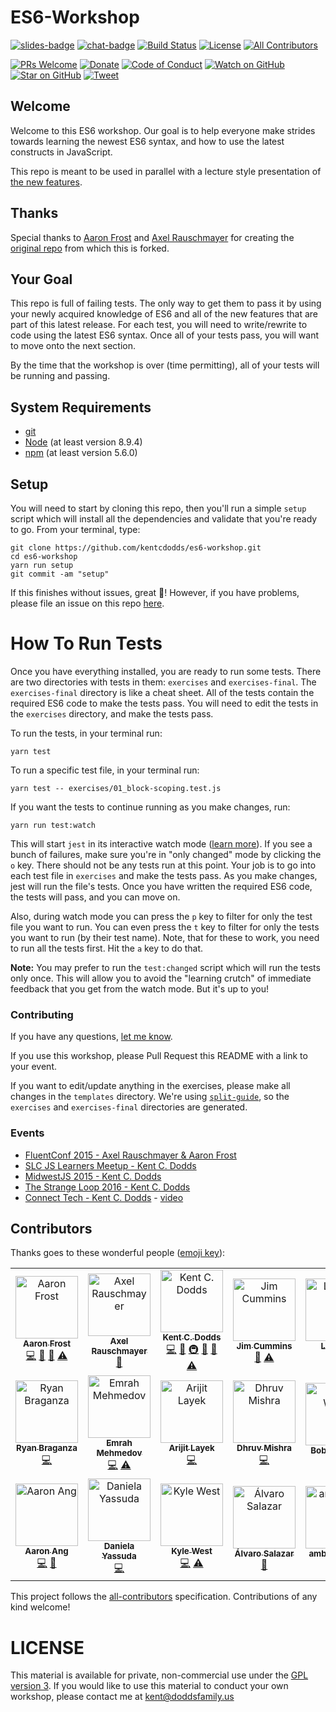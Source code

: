# ES6-Workshop

[![slides-badge][slides-badge]][slides]
[![chat-badge][chat-badge]][chat]
[![Build Status][build-badge]][build]
[![License][license-badge]][license]
[![All Contributors](https://img.shields.io/badge/all_contributors-19-orange.svg?style=flat-square)](#contributors)

[![PRs Welcome][prs-badge]][prs]
[![Donate][donate-badge]][donate]
[![Code of Conduct][coc-badge]][coc]
[![Watch on GitHub][github-watch-badge]][github-watch]
[![Star on GitHub][github-star-badge]][github-star]
[![Tweet][twitter-badge]][twitter]

## Welcome

Welcome to this ES6 workshop. Our goal is to help everyone make strides towards learning the newest ES6 syntax, and
how to use the latest constructs in JavaScript.

This repo is meant to be used in parallel with a lecture style presentation of
[the new features](https://github.com/lukehoban/es6features).

## Thanks

Special thanks to [Aaron Frost](https://twitter.com/js_dev) and [Axel Rauschmayer](https://twitter.com/rauschma) for
creating the [original repo](https://github.com/aaronfrost/es6-workshop) from which this is forked.

## Your Goal

This repo is full of failing tests. The only way to get them to pass it by using your newly acquired knowledge of ES6
and all of the new features that are part of this latest release. For each test, you will need to write/rewrite to code
using the latest ES6 syntax. Once all of your tests pass, you will want to move onto the next section.

By the time that the workshop is over (time permitting), all of your tests will be running and passing.

## System Requirements

* [git][git]
* [Node][node] (at least version 8.9.4)
* [npm][npm] (at least version 5.6.0)

## Setup

You will need to start by cloning this repo, then you'll run a simple `setup` script which will install all the
dependencies and validate that you're ready to go. From your terminal, type:

```
git clone https://github.com/kentcdodds/es6-workshop.git
cd es6-workshop
yarn run setup
git commit -am "setup"
```


If this finishes without issues, great 👏! However, if you have problems, please file an issue on this repo [here](https://github.com/kentcdodds/es6-workshop/issues/new?title=Issues%20Setting%20Up&body=Here%27s%20my%20node/yarn%20version%20and%20the%20output%20when%20I%20run%20the%20commands:).

# How To Run Tests

Once you have everything installed, you are ready to run some tests. There are two directories with tests in them:
`exercises` and `exercises-final`. The `exercises-final` directory is like a cheat sheet. All of the tests contain the
required ES6 code to make the tests pass. You will need to edit the tests in the `exercises` directory, and make the
tests pass.

To run the tests, in your terminal run:

```
yarn test
```

To run a specific test file, in your terminal run:

```
yarn test -- exercises/01_block-scoping.test.js
```

If you want the tests to continue running as you make changes, run:

```
yarn run test:watch
```

This will start `jest` in its interactive watch mode ([learn more][watch-mode]). If you see a bunch of failures, make
sure you're in "only changed" mode by clicking the `o` key. There should not be any tests run at this point. Your
job is to go into each test file in `exercises` and make the tests pass. As you make changes, jest will run the file's
tests. Once you have written the required ES6 code, the tests will pass, and you can move on.

Also, during watch mode you can press the `p` key to filter for only the test file you want to run. You can even press the `t`
key to filter for only the tests you want to run (by their
test name). Note, that for these to work, you need to run all
the tests first. Hit the `a` key to do that.

**Note:** You may prefer to run the `test:changed` script which will run the tests only once. This will allow you to
avoid the "learning crutch" of immediate feedback that you get from the watch mode. But it's up to you!

### Contributing

If you have any questions, [let me know](https://twitter.com/kentcdodds).

If you use this workshop, please Pull Request this README with a link to your event.

If you want to edit/update anything in the exercises, please make all changes in the `templates` directory. We're using
[`split-guide`](https://git.io/split-guide), so the `exercises` and `exercises-final` directories are generated.

### Events

* [FluentConf 2015 - Axel Rauschmayer & Aaron Frost](http://fluentconf.com/javascript-html-2015/public/schedule/detail/38811)
* [SLC JS Learners Meetup - Kent C. Dodds](http://www.meetup.com/SLC-JS-Learners/events/220770922/)
* [MidwestJS 2015 - Kent C. Dodds](https://youtu.be/aeY6ctvsurs)
* [The Strange Loop 2016 - Kent C. Dodds](http://www.thestrangeloop.com/2016/es6-and-beyond.html)
* [Connect Tech - Kent C. Dodds](http://connect.tech/) - [video](https://youtu.be/nCP6jsN9XPI)

## Contributors

Thanks goes to these wonderful people ([emoji key](https://github.com/kentcdodds/all-contributors#emoji-key)):

<!-- ALL-CONTRIBUTORS-LIST:START - Do not remove or modify this section -->
<!-- prettier-ignore-start -->
<!-- markdownlint-disable -->
<table>
  <tbody>
    <tr>
      <td align="center"><a href="https://github.com/aaronfrost"><img src="https://avatars.githubusercontent.com/u/662832?v=3?s=100" width="100px;" alt="Aaron Frost"/><br /><sub><b>Aaron Frost</b></sub></a><br /><a href="https://github.com/kentcdodds/es6-workshop/commits?author=aaronfrost" title="Code">💻</a> <a href="https://github.com/kentcdodds/es6-workshop/commits?author=aaronfrost" title="Documentation">📖</a> <a href="#talk-aaronfrost" title="Talks">📢</a> <a href="https://github.com/kentcdodds/es6-workshop/commits?author=aaronfrost" title="Tests">⚠️</a></td>
      <td align="center"><a href="http://rauschma.de/"><img src="https://avatars.githubusercontent.com/u/526114?v=3?s=100" width="100px;" alt="Axel Rauschmayer"/><br /><sub><b>Axel Rauschmayer</b></sub></a><br /><a href="#talk-rauschma" title="Talks">📢</a></td>
      <td align="center"><a href="https://kentcdodds.com"><img src="https://avatars.githubusercontent.com/u/1500684?v=3?s=100" width="100px;" alt="Kent C. Dodds"/><br /><sub><b>Kent C. Dodds</b></sub></a><br /><a href="https://github.com/kentcdodds/es6-workshop/commits?author=kentcdodds" title="Code">💻</a> <a href="https://github.com/kentcdodds/es6-workshop/commits?author=kentcdodds" title="Documentation">📖</a> <a href="#infra-kentcdodds" title="Infrastructure (Hosting, Build-Tools, etc)">🚇</a> <a href="https://github.com/kentcdodds/es6-workshop/pulls?q=is%3Apr+reviewed-by%3Akentcdodds" title="Reviewed Pull Requests">👀</a> <a href="#talk-kentcdodds" title="Talks">📢</a> <a href="https://github.com/kentcdodds/es6-workshop/commits?author=kentcdodds" title="Tests">⚠️</a></td>
      <td align="center"><a href="https://jimthedev.com"><img src="https://avatars.githubusercontent.com/u/108938?v=3?s=100" width="100px;" alt="Jim Cummins"/><br /><sub><b>Jim Cummins</b></sub></a><br /><a href="https://github.com/kentcdodds/es6-workshop/commits?author=jimthedev" title="Documentation">📖</a> <a href="https://github.com/kentcdodds/es6-workshop/commits?author=jimthedev" title="Tests">⚠️</a></td>
      <td align="center"><a href="http://lindsey.international"><img src="https://avatars.githubusercontent.com/u/11346889?v=3?s=100" width="100px;" alt="Lindsey"/><br /><sub><b>Lindsey</b></sub></a><br /><a href="https://github.com/kentcdodds/es6-workshop/commits?author=lmdragun" title="Documentation">📖</a></td>
      <td align="center"><a href="https://github.com/mariusbutuc"><img src="https://avatars.githubusercontent.com/u/511893?v=3?s=100" width="100px;" alt="Marius Butuc"/><br /><sub><b>Marius Butuc</b></sub></a><br /><a href="https://github.com/kentcdodds/es6-workshop/commits?author=mariusbutuc" title="Code">💻</a></td>
      <td align="center"><a href="http://cyborgspider.com"><img src="https://avatars.githubusercontent.com/u/1740882?v=3?s=100" width="100px;" alt="Carlos Ortega"/><br /><sub><b>Carlos Ortega</b></sub></a><br /><a href="https://github.com/kentcdodds/es6-workshop/commits?author=cyborgspider" title="Documentation">📖</a></td>
    </tr>
    <tr>
      <td align="center"><a href="www.ryanbraganza.com"><img src="https://avatars.githubusercontent.com/u/290242?v=3?s=100" width="100px;" alt="Ryan Braganza"/><br /><sub><b>Ryan Braganza</b></sub></a><br /><a href="https://github.com/kentcdodds/es6-workshop/commits?author=ryanbraganza" title="Code">💻</a></td>
      <td align="center"><a href="https://github.com/GizmoMKD"><img src="https://avatars.githubusercontent.com/u/2297806?v=3?s=100" width="100px;" alt="Emrah Mehmedov"/><br /><sub><b>Emrah Mehmedov</b></sub></a><br /><a href="https://github.com/kentcdodds/es6-workshop/commits?author=GizmoMKD" title="Code">💻</a> <a href="https://github.com/kentcdodds/es6-workshop/commits?author=GizmoMKD" title="Tests">⚠️</a></td>
      <td align="center"><a href="https://github.com/alayek"><img src="https://avatars.githubusercontent.com/u/5607371?v=3?s=100" width="100px;" alt="Arijit Layek"/><br /><sub><b>Arijit Layek</b></sub></a><br /><a href="https://github.com/kentcdodds/es6-workshop/commits?author=alayek" title="Code">💻</a></td>
      <td align="center"><a href="https://github.com/dhruvmishra"><img src="https://avatars.githubusercontent.com/u/3013322?v=3?s=100" width="100px;" alt="Dhruv Mishra"/><br /><sub><b>Dhruv Mishra</b></sub></a><br /><a href="https://github.com/kentcdodds/es6-workshop/commits?author=dhruvmishra" title="Code">💻</a></td>
      <td align="center"><a href="https://github.com/bobbyw1994"><img src="https://avatars.githubusercontent.com/u/15032926?v=3?s=100" width="100px;" alt="Bobby White"/><br /><sub><b>Bobby White</b></sub></a><br /><a href="https://github.com/kentcdodds/es6-workshop/commits?author=bobbyw1994" title="Tests">⚠️</a></td>
      <td align="center"><a href="http://www.benmvp.com"><img src="https://avatars.githubusercontent.com/u/5714478?v=3?s=100" width="100px;" alt="Ben Ilegbodu"/><br /><sub><b>Ben Ilegbodu</b></sub></a><br /><a href="https://github.com/kentcdodds/es6-workshop/commits?author=benmvp" title="Documentation">📖</a> <a href="https://github.com/kentcdodds/es6-workshop/commits?author=benmvp" title="Tests">⚠️</a></td>
      <td align="center"><a href="https://github.com/tgreenhalgh"><img src="https://avatars0.githubusercontent.com/u/5298300?v=3?s=100" width="100px;" alt="Thomas Greenhalgh"/><br /><sub><b>Thomas Greenhalgh</b></sub></a><br /><a href="https://github.com/kentcdodds/es6-workshop/commits?author=tgreenhalgh" title="Code">💻</a></td>
    </tr>
    <tr>
      <td align="center"><a href="https://github.com/aaronang"><img src="https://avatars2.githubusercontent.com/u/7579804?v=3?s=100" width="100px;" alt="Aaron Ang"/><br /><sub><b>Aaron Ang</b></sub></a><br /><a href="https://github.com/kentcdodds/es6-workshop/commits?author=aaronang" title="Code">💻</a> <a href="https://github.com/kentcdodds/es6-workshop/commits?author=aaronang" title="Documentation">📖</a></td>
      <td align="center"><a href="https://github.com/danielasy"><img src="https://avatars2.githubusercontent.com/u/12578347?v=3?s=100" width="100px;" alt="Daniela Yassuda"/><br /><sub><b>Daniela Yassuda</b></sub></a><br /><a href="https://github.com/kentcdodds/es6-workshop/commits?author=danielasy" title="Code">💻</a></td>
      <td align="center"><a href="https://github.com/kyle-west"><img src="https://avatars3.githubusercontent.com/u/18150457?v=4?s=100" width="100px;" alt="Kyle West"/><br /><sub><b>Kyle West</b></sub></a><br /><a href="https://github.com/kentcdodds/es6-workshop/commits?author=kyle-west" title="Code">💻</a> <a href="https://github.com/kentcdodds/es6-workshop/commits?author=kyle-west" title="Tests">⚠️</a></td>
      <td align="center"><a href="http://twitter.com/xala3pa"><img src="https://avatars0.githubusercontent.com/u/655613?v=4?s=100" width="100px;" alt="Álvaro Salazar"/><br /><sub><b>Álvaro Salazar</b></sub></a><br /><a href="https://github.com/kentcdodds/es6-workshop/commits?author=xala3pa" title="Documentation">📖</a></td>
      <td align="center"><a href="https://github.com/ambujsahu81"><img src="https://avatars.githubusercontent.com/u/118078892?v=4?s=100" width="100px;" alt="ambujsahu81"/><br /><sub><b>ambujsahu81</b></sub></a><br /><a href="https://github.com/kentcdodds/es6-workshop/commits?author=ambujsahu81" title="Documentation">📖</a></td>
      <td align="center"><a href="https://github.com/m7mdtiger"><img src="https://avatars.githubusercontent.com/u/8851759?v=4?s=100" width="100px;" alt="TIGER"/><br /><sub><b>TIGER</b></sub></a><br /><a href="https://github.com/kentcdodds/es6-workshop/commits?author=m7mdtiger" title="Code">💻</a></td>
    </tr>
  </tbody>
</table>

<!-- markdownlint-restore -->
<!-- prettier-ignore-end -->

<!-- ALL-CONTRIBUTORS-LIST:END -->

This project follows the [all-contributors](https://github.com/kentcdodds/all-contributors) specification. Contributions of any kind welcome!

# LICENSE

This material is available for private, non-commercial use under the
[GPL version 3](http://www.gnu.org/licenses/gpl-3.0-standalone.html). If you
would like to use this material to conduct your own workshop, please contact me
at kent@doddsfamily.us

[npm]: https://www.npmjs.com/
[yarn]: https://yarnpkg.com/
[node]: https://nodejs.org
[git]: https://git-scm.com/
[slides]: http://kcd.im/es6-intro-slides
[slides-badge]: https://cdn.rawgit.com/kentcdodds/custom-badges/2/badges/slides.svg
[chat]: https://gitter.im/kentcdodds/es6-workshop
[chat-badge]: https://img.shields.io/gitter/room/nwjs/nw.js.svg?style=flat-square
[build-badge]: https://img.shields.io/travis/kentcdodds/es6-workshop.svg?style=flat-square
[build]: https://travis-ci.org/kentcdodds/es6-workshop
[license-badge]: https://img.shields.io/badge/license-GPL%203.0%20License-blue.svg?style=flat-square
[license]: https://github.com/kentcdodds/es6-workshop/blob/master/README.md#license
[prs-badge]: https://img.shields.io/badge/PRs-welcome-brightgreen.svg?style=flat-square
[prs]: http://makeapullrequest.com
[donate-badge]: https://img.shields.io/badge/$-support-green.svg?style=flat-square
[donate]: http://kcd.im/donate
[coc-badge]: https://img.shields.io/badge/code%20of-conduct-ff69b4.svg?style=flat-square
[coc]: https://github.com/kentcdodds/es6-workshop/blob/master/other/CODE_OF_CONDUCT.md
[github-watch-badge]: https://img.shields.io/github/watchers/kentcdodds/es6-workshop.svg?style=social
[github-watch]: https://github.com/kentcdodds/es6-workshop/watchers
[github-star-badge]: https://img.shields.io/github/stars/kentcdodds/es6-workshop.svg?style=social
[github-star]: https://github.com/kentcdodds/es6-workshop/stargazers
[twitter]: https://twitter.com/intent/tweet?text=Check%20out%20es6-workshop%20by%20@kentcdodds%20https://github.com/kentcdodds/es6-workshop%20%F0%9F%91%8D
[twitter-badge]: https://img.shields.io/twitter/url/https/github.com/kentcdodds/es6-workshop.svg?style=social
[emojis]: https://github.com/kentcdodds/all-contributors#emoji-key
[all-contributors]: https://github.com/kentcdodds/all-contributors
[watch-mode]: https://egghead.io/lessons/javascript-use-jest-s-interactive-watch-mode?pl=testing-javascript-with-jest-a36c4074
